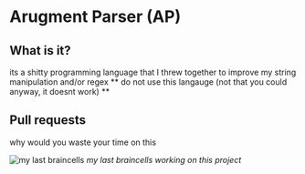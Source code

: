 # Arugment Parser (AP)

## What is it?
its a shitty programming language that I threw together to improve my string manipulation and/or regex ** do not use this langauge (not that you could anyway, it doesnt work) **

## Pull requests
why would you waste your time on this

![my last braincells](https://i.redd.it/mo8hxce96xc41.jpg)
*my last braincells working on this project*